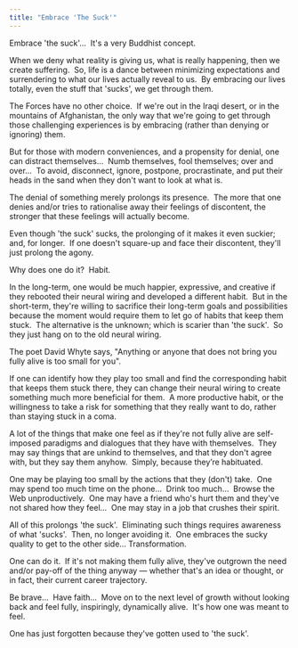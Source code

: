 ```yaml
---
title: "Embrace 'The Suck'"
---
```


Embrace 'the suck'&hellip;&nbsp; It's a very Buddhist concept.

When we deny what reality is giving us, what is really happening, then we create suffering.&nbsp; So, life is a dance between minimizing expectations and
surrendering to what our lives actually reveal to us.&nbsp; By embracing our lives totally, even the stuff that 'sucks', we get through them.

The Forces have no other choice.&nbsp; If we're out in the Iraqi desert, or in the mountains of Afghanistan, the only way that we're going to get through&nbsp;
those challenging experiences is by embracing (rather than denying or ignoring) them.

But for those with modern conveniences, and a propensity for denial, one can distract themselves&hellip;&nbsp; Numb themselves, fool themselves; over and
over&hellip;&nbsp; To avoid, disconnect, ignore, postpone, procrastinate, and put their heads in the sand when they don't want to look at what is.

The denial of something merely prolongs its presence.&nbsp; The more that one denies and/or tries to rationalise away their feelings of discontent, the stronger
that these feelings will actually become.

Even though 'the suck' sucks, the prolonging of it makes it even suckier; and, for longer.&nbsp; If one doesn't square-up and face their discontent, they'll
just prolong the agony.

Why does one do it?&nbsp; Habit.

In the long-term, one would be much happier, expressive, and creative if they rebooted their neural wiring and developed a different habit.&nbsp; But in the
short-term, they're willing to sacrifice their long-term goals and possibilities because the moment would require them to let go of habits that keep them
stuck.&nbsp; The alternative is the unknown; which is scarier than 'the suck'.&nbsp; So they just hang on to the old neural wiring.

The poet David Whyte says, &quot;Anything or anyone that does not bring you fully alive is too small for you&quot;.

If one can identify how they play too small and find the corresponding habit that keeps them stuck there, they can change their neural wiring to create
something much more beneficial for them.&nbsp; A more productive habit, or the willingness to take a risk for something that they really want to do, rather than
staying stuck in a coma.

A lot of the things that make one feel as if they're not fully alive are self-imposed paradigms and dialogues that they have with themselves.&nbsp; They may say
things that are unkind to themselves, and that they don't agree with, but they say them anyhow.&nbsp; Simply, because they’re habituated.

One may be playing too small by the actions that they (don't) take.&nbsp; One may spend too much time on the phone&hellip;&nbsp; Drink too much&hellip;&nbsp;
Browse the Web unproductively.&nbsp; One may have a friend who's hurt them and they've not shared how they feel&hellip;&nbsp; One may stay in a job that crushes
their spirit.

All of this prolongs 'the suck'.&nbsp; Eliminating such things requires awareness of what 'sucks'.&nbsp; Then, no longer avoiding it.&nbsp; One embraces the
sucky quality to get to the other side&hellip; Transformation.

One can do it.&nbsp; If it's not making them fully alive, they've outgrown the need and/or pay-off of the thing anyway &#8212; whether that's an idea or
thought, or in fact, their current career trajectory.

Be brave&hellip;&nbsp; Have faith&hellip;&nbsp; Move on to the next level of growth without looking back and feel fully, inspiringly, dynamically alive.&nbsp;
It's how one was meant to feel.

One has just forgotten because they've gotten used to 'the suck'.

